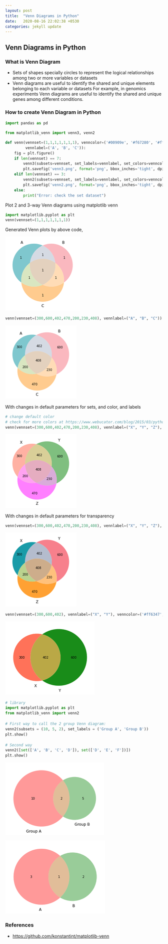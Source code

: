 ```yaml
---
layout: post
title:  "Venn Diagrams in Python"
date:   2020-08-16 22:02:38 +0530
categories: jekyll update
---
```

## Venn Diagrams in Python

### What is Venn Diagram

- Sets of shapes specially circles to represent the logical relationships among two or more variables or datasets
- Venn diagrams are useful to identify the shared and unique elements belonging to each variable or datasets For example, in genomics experiments Venn diagrams are useful to identify the shared and unique genes among different conditions.

### How to create Venn Diagram in Python

```python
import pandas as pd
```


```python
from matplotlib_venn import venn3, venn2
```


```python
def venn(vennset=(1,1,1,1,1,1,1), venncolor=('#00909e', '#f67280', '#ff971d'), vennalpha=0.5,
         vennlabel=('A', 'B', 'C')):
    fig = plt.figure()
    if len(vennset) == 7:
        venn3(subsets=vennset, set_labels=vennlabel, set_colors=venncolor, alpha=vennalpha)
        plt.savefig('venn3.png', format='png', bbox_inches='tight', dpi=300)
    elif len(vennset) == 3:
        venn2(subsets=vennset, set_labels=vennlabel, set_colors=venncolor, alpha=vennalpha)
        plt.savefig('venn2.png', format='png', bbox_inches='tight', dpi=300)
    else:
        print("Error: check the set dataset")
```

Plot 2 and 3-way Venn diagrams using matplotlib venn

```python
import matplotlib.pyplot as plt
venn(vennset=(1,1,1,1,1,1,1))
```

Generated Venn plots by above code,

![png](https://raw.githubusercontent.com/balakuntlaJayanth/Stats/master/images/09082020/output_4_0.png)



```python
venn(vennset=(300,600,402,470,200,230,408), vennlabel=("A", "B", "C"))
```


![png](https://raw.githubusercontent.com/balakuntlaJayanth/Stats/master/images/09082020/output_5_0.png)

With changes in default parameters for sets, and color, and labels

```python
# change default color
# check for more colors at https://www.webucator.com/blog/2015/03/python-color-constants-module/
venn(vennset=(300,600,402,470,200,230,408), vennlabel=("X", "Y", "Z"), venncolor=('#ff6347', '#008000', '#FF00FF'))
```


![png](https://raw.githubusercontent.com/balakuntlaJayanth/Stats/master/images/09082020/output_6_0.png)


With changes in default parameters for transparency
```python
venn(vennset=(300,600,402,470,200,230,408), vennlabel=("X", "Y", "Z"), vennalpha=0.9)
```


![png](https://raw.githubusercontent.com/balakuntlaJayanth/Stats/master/images/09082020/output_7_0.png)



```python
venn(vennset=(300,600,402), vennlabel=("X", "Y"), venncolor=('#ff6347', '#008000'), vennalpha=0.9)
```


![png](https://raw.githubusercontent.com/balakuntlaJayanth/Stats/master/images/09082020/output_8_0.png)



```python
# library
import matplotlib.pyplot as plt
from matplotlib_venn import venn2
 
# First way to call the 2 group Venn diagram:
venn2(subsets = (10, 5, 2), set_labels = ('Group A', 'Group B'))
plt.show()
 
# Second way
venn2([set(['A', 'B', 'C', 'D']), set(['D', 'E', 'F'])])
plt.show()
```


![png](https://raw.githubusercontent.com/balakuntlaJayanth/Stats/master/images/09082020/output_9_0.png)



![png](https://raw.githubusercontent.com/balakuntlaJayanth/Stats/master/images/09082020/output_9_1.png)



### References
- https://github.com/konstantint/matplotlib-venn